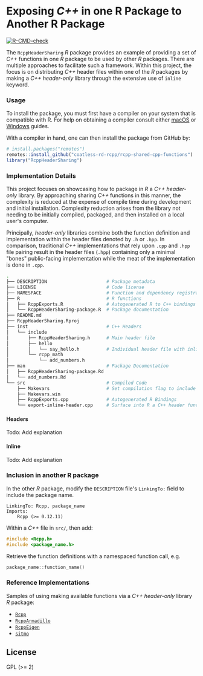 # Exposing _C++_ in one R Package to Another R Package

<!-- badges: start -->
[![R-CMD-check](https://github.com/coatless-rd-rcpp/rcpp-shared-cpp-functions/actions/workflows/R-CMD-check.yaml/badge.svg)](https://github.com/coatless-rd-rcpp/rcpp-shared-cpp-functions/actions/workflows/R-CMD-check.yaml)
<!-- badges: end -->

The `RcppHeaderSharing` _R_ package provides an example of providing a set
of _C++_ functions in one _R_ package to be used by other _R_ packages. There 
are multiple approaches to facilitate such a framework. Within this project, the
focus is on distributing _C++_ header files within one of the _R_ packages 
by making a _C++ header-only_ library through the extensive use of `inline`
keyword. 

### Usage

To install the package, you must first have a compiler on your system that is
compatible with R. For help on obtaining a compiler consult either
[macOS](http://thecoatlessprofessor.com/programming/r-compiler-tools-for-rcpp-on-os-x/)
or
[Windows](http://thecoatlessprofessor.com/programming/rcpp/install-rtools-for-rcpp/)
guides.

With a compiler in hand, one can then install the package from GitHub by:

```r
# install.packages("remotes")
remotes::install_github("coatless-rd-rcpp/rcpp-shared-cpp-functions")
library("RcppHeaderSharing")
```

### Implementation Details

This project focuses on showcasing how to package in _R_ a _C++ header-only_ library.
By approaching sharing _C++_ functions in this manner, the complexity is reduced
at the expense of compile time during development and initial installation.
Complexity reduction arises from the library not needing to be initially
compiled, packaged, and then installed on a local user's computer. 

Principally, _header-only_ libraries combine both the function definition 
and implementation within the header files denoted by `.h` or `.hpp`.
In comparison, traditional _C++_ implementations that rely upon `.cpp` and `.hpp` 
file pairing result in the header files (`.hpp`) containing only a minimal 
"bones" public-facing implementation while the meat of the implementation is
done in `.cpp`.

```bash
.
├── DESCRIPTION                      # Package metadata
├── LICENSE                          # Code license
├── NAMESPACE                        # Function and dependency registration
├── R                                # R functions
│   ├── RcppExports.R                # Autogenerated R to C++ bindings by Rcpp
│   └── RcppHeaderSharing-package.R  # Package documentation
├── README.md
├── RcppHeaderSharing.Rproj
├── inst                             # C++ Headers
│   └── include
│       ├── RcppHeaderSharing.h      # Main header file
│       ├── hello
│       │   └── say_hello.h          # Individual header file with inline func
│       └── rcpp_math
│           └── add_numbers.h
├── man                              # Package Documentation
│   ├── RcppHeaderSharing-package.Rd
│   └── add_numbers.Rd
└── src                              # Compiled Code
    ├── Makevars                     # Set compilation flag to include headers
    ├── Makevars.win
    ├── RcppExports.cpp              # Autogenerated R Bindings
    └── export-inline-header.cpp     # Surface into R a C++ header function.
```

#### Headers 

Todo: Add explanation

#### Inline 

Todo: Add explanation

### Inclusion in another R package

In the other _R_ package, modify the `DESCRIPTION` file's `LinkingTo:` field
to include the package name. 

```
LinkingTo: Rcpp, package_name
Imports:
    Rcpp (>= 0.12.11)
```

Within a _C++_ file in `src/`, then add:

```cpp
#include <Rcpp.h>
#include <package_name.h>
```

Retrieve the function definitions with a namespaced function call, e.g.

```cpp
package_name::function_name()
```

### Reference Implementations

Samples of using making available functions via a _C++ header-only_ library
_R_ package:

- [`Rcpp`](https://github.com/rcppcore/rcpp)
- [`RcppArmadillo`](https://github.com/rcppcore/rcpparmadillo)
- [`RcppEigen`](https://github.com/rcppcore/rcppeigen)
- [`sitmo`](https://github.com/coatless/sitmo)


## License

GPL (\>= 2)
